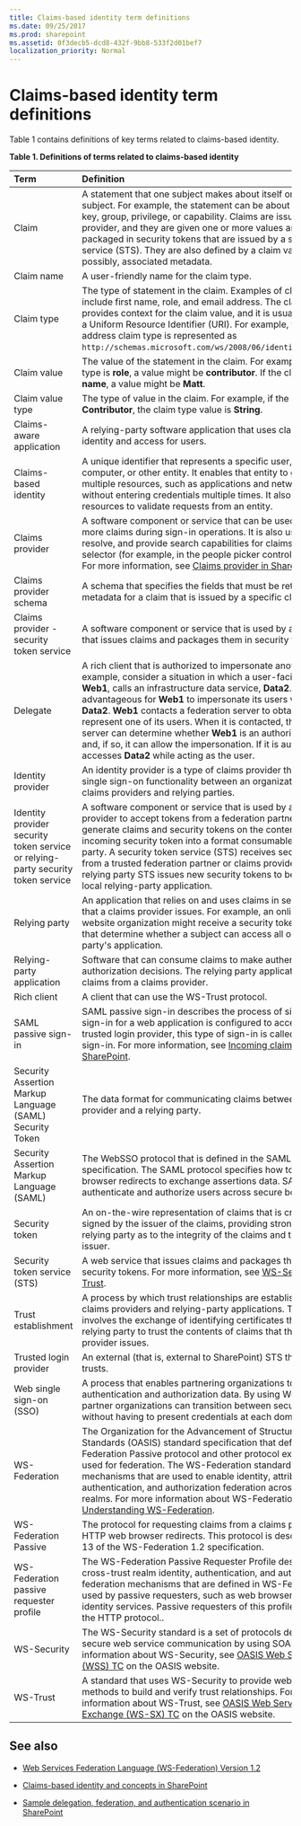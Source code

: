 ```yaml
---
title: Claims-based identity term definitions
ms.date: 09/25/2017
ms.prod: sharepoint
ms.assetid: 0f3decb5-dcd8-432f-9bb8-533f2d01bef7
localization_priority: Normal
---
```



# Claims-based identity term definitions

Table 1 contains definitions of key terms related to claims-based identity.
  
    
    


**Table 1. Definitions of terms related to claims-based identity**


|**Term**|**Definition**|
|:-----|:-----|
|Claim  <br/> |A statement that one subject makes about itself or another subject. For example, the statement can be about a name, identity, key, group, privilege, or capability. Claims are issued by a provider, and they are given one or more values and then packaged in security tokens that are issued by a security token service (STS). They are also defined by a claim value type and, possibly, associated metadata.  <br/> |
|Claim name  <br/> |A user-friendly name for the claim type.  <br/> |
|Claim type  <br/> |The type of statement in the claim. Examples of claim types include first name, role, and email address. The claim type provides context for the claim value, and it is usually expressed as a Uniform Resource Identifier (URI). For example, the email address claim type is represented as  `http://schemas.microsoft.com/ws/2008/06/identity/claims/email`.  <br/> |
|Claim value  <br/> |The value of the statement in the claim. For example, if the claim type is **role**, a value might be **contributor**. If the claim type is **first name**, a value might be **Matt**.  <br/> |
|Claim value type  <br/> |The type of value in the claim. For example, if the claim value is **Contributor**, the claim type value is **String**.  <br/> |
|Claims-aware application  <br/> |A relying-party software application that uses claims to manage identity and access for users.  <br/> |
|Claims-based identity  <br/> |A unique identifier that represents a specific user, application, computer, or other entity. It enables that entity to gain access to multiple resources, such as applications and network resources, without entering credentials multiple times. It also enables resources to validate requests from an entity.  <br/> |
|Claims provider  <br/> |A software component or service that can be used to issue one or more claims during sign-in operations. It is also used to display, resolve, and provide search capabilities for claims in a card selector (for example, in the people picker control in SharePoint). For more information, see  [Claims provider in SharePoint](claims-provider-in-sharepoint.md).  <br/> |
|Claims provider schema  <br/> |A schema that specifies the fields that must be returned as metadata for a claim that is issued by a specific claims provider.  <br/> |
|Claims provider - security token service  <br/> |A software component or service that is used by a claims provider that issues claims and packages them in security tokens.  <br/> |
|Delegate  <br/> |A rich client that is authorized to impersonate another client. For example, consider a situation in which a user-facing website, **Web1**, calls an infrastructure data service, **Data2**. It might be advantageous for **Web1** to impersonate its users when it accesses **Data2**. **Web1** contacts a federation server to obtain claims that represent one of its users. When it is contacted, the federation server can determine whether **Web1** is an authorized delegate and, if so, it can allow the impersonation. If it is authorized, **Web1** accesses **Data2** while acting as the user. <br/> |
|Identity provider  <br/> |An identity provider is a type of claims provider that provides single sign-on functionality between an organization and other claims providers and relying parties.  <br/> |
|Identity provider security token service or relying-party security token service  <br/> |A software component or service that is used by an identity provider to accept tokens from a federation partner, and then generate claims and security tokens on the contents of the incoming security token into a format consumable by the relying party. A security token service (STS) receives security tokens from a trusted federation partner or claims provider STS. Then, the relying party STS issues new security tokens to be consumed by a local relying-party application.  <br/> |
|Relying party  <br/> |An application that relies on and uses claims in security tokens that a claims provider issues. For example, an online auction website organization might receive a security token with claims that determine whether a subject can access all or part of a relying party's application.  <br/> |
|Relying-party application  <br/> |Software that can consume claims to make authentication and authorization decisions. The relying party application receives the claims from a claims provider.  <br/> |
|Rich client  <br/> |A client that can use the WS-Trust protocol.  <br/> |
|SAML passive sign-in  <br/> |SAML passive sign-in describes the process of signing in. When a sign-in for a web application is configured to accept tokens from a trusted login provider, this type of sign-in is called SAML passive sign-in. For more information, see  [Incoming claims: Signing into SharePoint](incoming-claims-signing-into-sharepoint.md).  <br/> |
|Security Assertion Markup Language (SAML) Security Token  <br/> |The data format for communicating claims between a claims provider and a relying party.  <br/> |
|Security Assertion Markup Language (SAML)  <br/> |The WebSSO protocol that is defined in the SAML 2.0 Core specification. The SAML protocol specifies how to use HTTP web browser redirects to exchange assertions data. SAML is used to authenticate and authorize users across secure boundaries.  <br/> |
|Security token  <br/> |An on-the-wire representation of claims that is cryptographically signed by the issuer of the claims, providing strong proof to any relying party as to the integrity of the claims and the identity of the issuer.  <br/> |
|Security token service (STS)  <br/> |A web service that issues claims and packages them in encrypted security tokens. For more information, see  [WS-Security](http://www.oasis-open.org/committees/tc_home.php?wg_abbrev=wss) and [WS-Trust](http://www.oasis-open.org/committees/tc_home.php?wg_abbrev=ws-sx).  <br/> |
|Trust establishment  <br/> |A process by which trust relationships are established between claims providers and relying-party applications. This process involves the exchange of identifying certificates that enable the relying party to trust the contents of claims that the claims provider issues.  <br/> |
|Trusted login provider  <br/> |An external (that is, external to SharePoint) STS that SharePoint trusts.  <br/> |
|Web single sign-on (SSO)  <br/> |A process that enables partnering organizations to exchange user authentication and authorization data. By using Web SSO, users in partner organizations can transition between secure web domains without having to present credentials at each domain boundary.  <br/> |
|WS-Federation  <br/> |The Organization for the Advancement of Structured Information Standards (OASIS) standard specification that defines the WS-Federation Passive protocol and other protocol extensions that are used for federation. The WS-Federation standard defines mechanisms that are used to enable identity, attribute, authentication, and authorization federation across different trust realms. For more information about WS-Federation, see  [Understanding WS-Federation](https://msdn.microsoft.com/library/bb498017.aspx).  <br/> |
|WS-Federation Passive  <br/> |The protocol for requesting claims from a claims provider by using HTTP web browser redirects. This protocol is described in section 13 of the WS-Federation 1.2 specification.  <br/> |
|WS-Federation passive requester profile  <br/> |The WS-Federation Passive Requester Profile describes how the cross-trust realm identity, authentication, and authorization federation mechanisms that are defined in WS-Federation can be used by passive requesters, such as web browsers, to provide identity services. Passive requesters of this profile are limited to the HTTP protocol..  <br/> |
|WS-Security  <br/> |The WS-Security standard is a set of protocols designed to help secure web service communication by using SOAP. For more information about WS-Security, see  [OASIS Web Services Security (WSS) TC](http://www.oasis-open.org/committees/tc_home.php?wg_abbrev=wss) on the OASIS website. <br/> |
|WS-Trust  <br/> |A standard that uses WS-Security to provide web services with methods to build and verify trust relationships. For more information about WS-Trust, see  [OASIS Web Services Secure Exchange (WS-SX) TC](http://www.oasis-open.org/committees/tc_home.php?wg_abbrev=ws-sx) on the OASIS website. <br/> |
   

## See also
<a name="bk_addresources"> </a>


-  [Web Services Federation Language (WS-Federation) Version 1.2](http://docs.oasis-open.org/wsfed/federation/v1.2/os/ws-federation-1.2-spec-os.html#_Toc223175002)
    
  
-  [Claims-based identity and concepts in SharePoint](claims-based-identity-and-concepts-in-sharepoint.md)
    
  
-  [Sample delegation, federation, and authentication scenario in SharePoint](sample-delegation-federation-and-authentication-scenario-in-sharepoint.md)
    
  

